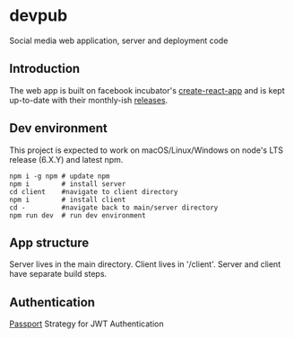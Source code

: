 # devpub
Social media web application, server and deployment code

## Introduction

The web app is built on facebook incubator's [create-react-app](https://github.com/facebookincubator/create-react-app) and is kept up-to-date with their monthly-ish [releases](https://github.com/facebookincubator/create-react-app/releases).

## Dev environment
This project is expected to work on macOS/Linux/Windows on node's LTS release (6.X.Y) and latest npm.

    npm i -g npm # update npm
    npm i        # install server
    cd client    #navigate to client directory
    npm i        # install client
    cd -         #navigate back to main/server directory
    npm run dev  # run dev environment
   
## App structure

Server lives in the main directory. Client lives in '/client'. Server and client have separate build steps.

## Authentication

[Passport](http://www.passportjs.org/) Strategy for JWT Authentication

